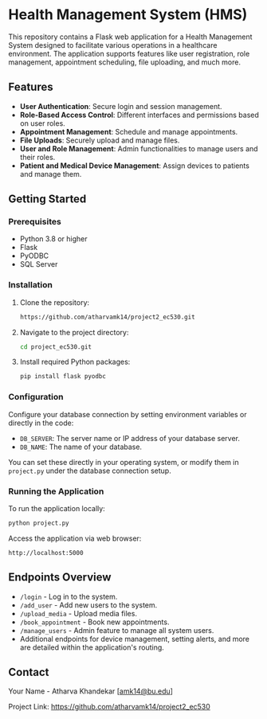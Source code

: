 
# Health Management System (HMS)

This repository contains a Flask web application for a Health Management System designed to facilitate various operations in a healthcare environment. The application supports features like user registration, role management, appointment scheduling, file uploading, and much more.

## Features

- **User Authentication**: Secure login and session management.
- **Role-Based Access Control**: Different interfaces and permissions based on user roles.
- **Appointment Management**: Schedule and manage appointments.
- **File Uploads**: Securely upload and manage files.
- **User and Role Management**: Admin functionalities to manage users and their roles.
- **Patient and Medical Device Management**: Assign devices to patients and manage them.

## Getting Started

### Prerequisites

- Python 3.8 or higher
- Flask
- PyODBC
- SQL Server

### Installation

1. Clone the repository:
   ```bash
   https://github.com/atharvamk14/project2_ec530.git
   ```
2. Navigate to the project directory:
   ```bash
   cd project_ec530.git
   ```
3. Install required Python packages:
   ```bash
   pip install flask pyodbc
   ```

### Configuration

Configure your database connection by setting environment variables or directly in the code:

- `DB_SERVER`: The server name or IP address of your database server.
- `DB_NAME`: The name of your database.

You can set these directly in your operating system, or modify them in `project.py` under the database connection setup.

### Running the Application

To run the application locally:
```bash
python project.py
```

Access the application via web browser:
```
http://localhost:5000
```

## Endpoints Overview

- `/login` - Log in to the system.
- `/add_user` - Add new users to the system.
- `/upload_media` - Upload media files.
- `/book_appointment` - Book new appointments.
- `/manage_users` - Admin feature to manage all system users.
- Additional endpoints for device management, setting alerts, and more are detailed within the application's routing.



## Contact

Your Name - Atharva Khandekar [amk14@bu.edu]

Project Link: https://github.com/atharvamk14/project2_ec530

